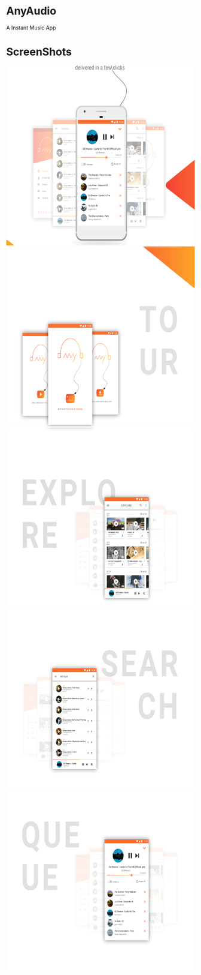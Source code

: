# AnyAudio
A Instant Music App

# ScreenShots
<img src="\Screenshots\present\anyaudio_presentaion_02.png" width="640px" height="480px" alt="Current Location Pointer">  <img src="\Screenshots\present\anyaudio_presentaion_05.png" width="640px" height="480px" alt="Location History">   <img src="\Screenshots\present\anyaudio_presentaion_06.png" width="640px" height="480px" alt="Setting">    <img src="\Screenshots\present\anyaudio_presentaion_07.png" width="640px" height="480px" alt="Login">
    <img src="\Screenshots\present\anyaudio_presentaion_08.png" width="640px" height="480px" alt="Login">